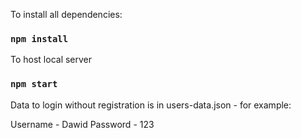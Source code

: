 To install all dependencies:

### `npm install`


To host local server

### `npm start`

Data to login without registration is in users-data.json - for example:

Username - Dawid
Password - 123



